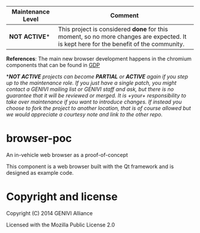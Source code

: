 | Maintenance Level | Comment |
| ------------- | ------------- |
| **NOT ACTIVE*** | This project is considered **done** for this moment, so no more changes are expected.  It is kept here for the benefit of the community. | 

**References**: The main new browser development happens in the chromium components that can be found in [GDP](https://github.com/GENIVI/genivi-dev-platform)

\*_**NOT ACTIVE**_ _projects can become **PARTIAL** or **ACTIVE** again if _you_ step up to the maintenance role.  If you just have a single patch, you might contact a GENIVI mailing list or GENIVI staff and ask, but there is no guarantee that it will be reviewed or merged.  It is +your+ responsibility to take over maintenance if you want to introduce changes.  If instead you choose to fork the project to another location, that is of course allowed but we would appreciate a courtesy note and link to the other repo._

# browser-poc
An in-vehicle web browser as a proof-of-concept

This component is a web browser built with the Qt framework and is designed as example code.

# Copyright and license
Copyright (C) 2014 GENIVI Alliance 

Licensed with the Mozilla Public License 2.0
